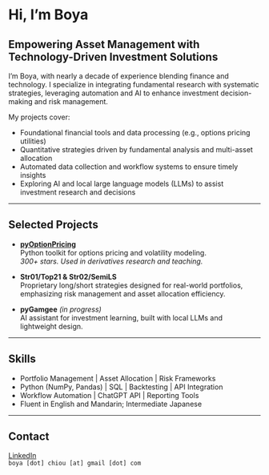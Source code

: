 # Hi, I’m Boya  
## Empowering Asset Management with Technology-Driven Investment Solutions

I’m Boya, with nearly a decade of experience blending finance and technology. I specialize in integrating fundamental research with systematic strategies, leveraging automation and AI to enhance investment decision-making and risk management.

My projects cover:

- Foundational financial tools and data processing (e.g., options pricing utilities)  
- Quantitative strategies driven by fundamental analysis and multi-asset allocation  
- Automated data collection and workflow systems to ensure timely insights  
- Exploring AI and local large language models (LLMs) to assist investment research and decisions  

---

## Selected Projects

- **[pyOptionPricing](https://github.com/boyac/pyOptionPricing)**  
  Python toolkit for options pricing and volatility modeling.  
  *300+ stars. Used in derivatives research and teaching.*

- **Str01/Top21 & Str02/SemiLS**  
  Proprietary long/short strategies designed for real-world portfolios, emphasizing risk management and asset allocation efficiency.

- **pyGamgee** *(in progress)*  
  AI assistant for investment learning, built with local LLMs and lightweight design.

---

## Skills

- Portfolio Management | Asset Allocation | Risk Frameworks  
- Python (NumPy, Pandas) | SQL | Backtesting | API Integration  
- Workflow Automation | ChatGPT API | Reporting Tools  
- Fluent in English and Mandarin; Intermediate Japanese

---

## Contact  
[LinkedIn](https://www.linkedin.com/in/bchiou)  
`boya [dot] chiou [at] gmail [dot] com`
